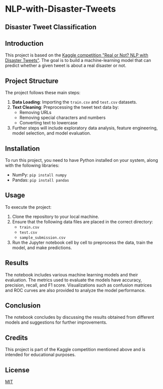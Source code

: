 # NLP-with-Disaster-Tweets

## Disaster Tweet Classification

## Introduction
This project is based on the [Kaggle competition "Real or Not? NLP with Disaster Tweets"](https://www.kaggle.com/competitions/nlp-getting-started/overview). The goal is to build a machine-learning model that can predict whether a given tweet is about a real disaster or not.

## Project Structure
The project follows these main steps:
1. **Data Loading**: Importing the `train.csv` and `test.csv` datasets.
2. **Text Cleaning**: Preprocessing the tweet text data by:
    - Removing URLs
    - Removing special characters and numbers
    - Converting text to lowercase
3. Further steps will include exploratory data analysis, feature engineering, model selection, and model evaluation.

## Installation
To run this project, you need to have Python installed on your system, along with the following libraries:
- NumPy: `pip install numpy`
- Pandas: `pip install pandas`

## Usage
To execute the project:
1. Clone the repository to your local machine.
2. Ensure that the following data files are placed in the correct directory:
    - `train.csv`
    - `test.csv`
    - `sample_submission.csv`
3. Run the Jupyter notebook cell by cell to preprocess the data, train the model, and make predictions.

## Results
The notebook includes various machine learning models and their evaluation. The metrics used to evaluate the models have accuracy, precision, recall, and F1 score. Visualizations such as confusion matrices and ROC curves are also provided to analyze the model performance.

## Conclusion
The notebook concludes by discussing the results obtained from different models and suggestions for further improvements.

## Credits
This project is part of the Kaggle competition mentioned above and is intended for educational purposes.

## License
[MIT](https://choosealicense.com/licenses/mit/)

